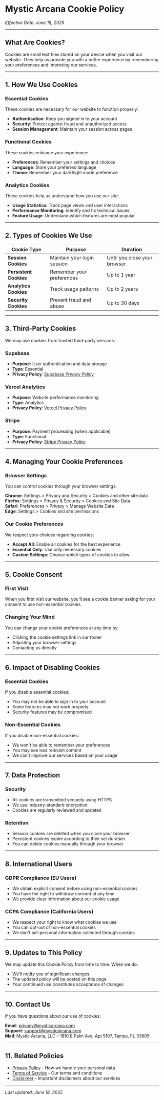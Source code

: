 # Mystic Arcana Cookie Policy

_Effective Date: June 18, 2025_

---

## What Are Cookies?

Cookies are small text files stored on your device when you visit our website. They help us provide you with a better experience by remembering your preferences and improving our services.

---

## 1. How We Use Cookies

### Essential Cookies

These cookies are necessary for our website to function properly:

- **Authentication**: Keep you signed in to your account
- **Security**: Protect against fraud and unauthorized access
- **Session Management**: Maintain your session across pages

### Functional Cookies

These cookies enhance your experience:

- **Preferences**: Remember your settings and choices
- **Language**: Store your preferred language
- **Theme**: Remember your dark/light mode preference

### Analytics Cookies

These cookies help us understand how you use our site:

- **Usage Statistics**: Track page views and user interactions
- **Performance Monitoring**: Identify and fix technical issues
- **Feature Usage**: Understand which features are most popular

---

## 2. Types of Cookies We Use

| Cookie Type            | Purpose                     | Duration                     |
| ---------------------- | --------------------------- | ---------------------------- |
| **Session Cookies**    | Maintain your login session | Until you close your browser |
| **Persistent Cookies** | Remember your preferences   | Up to 1 year                 |
| **Analytics Cookies**  | Track usage patterns        | Up to 2 years                |
| **Security Cookies**   | Prevent fraud and abuse     | Up to 30 days                |

---

## 3. Third-Party Cookies

We may use cookies from trusted third-party services:

### Supabase

- **Purpose**: User authentication and data storage
- **Type**: Essential
- **Privacy Policy**: [Supabase Privacy Policy](https://supabase.com/privacy)

### Vercel Analytics

- **Purpose**: Website performance monitoring
- **Type**: Analytics
- **Privacy Policy**: [Vercel Privacy Policy](https://vercel.com/legal/privacy-policy)

### Stripe

- **Purpose**: Payment processing (when applicable)
- **Type**: Functional
- **Privacy Policy**: [Stripe Privacy Policy](https://stripe.com/privacy)

---

## 4. Managing Your Cookie Preferences

### Browser Settings

You can control cookies through your browser settings:

**Chrome**: Settings > Privacy and Security > Cookies and other site data  
**Firefox**: Settings > Privacy & Security > Cookies and Site Data  
**Safari**: Preferences > Privacy > Manage Website Data  
**Edge**: Settings > Cookies and site permissions

### Our Cookie Preferences

We respect your choices regarding cookies:

- **Accept All**: Enable all cookies for the best experience
- **Essential Only**: Use only necessary cookies
- **Custom Settings**: Choose which types of cookies to allow

---

## 5. Cookie Consent

### First Visit

When you first visit our website, you'll see a cookie banner asking for your consent to use non-essential cookies.

### Changing Your Mind

You can change your cookie preferences at any time by:

- Clicking the cookie settings link in our footer
- Adjusting your browser settings
- Contacting us directly

---

## 6. Impact of Disabling Cookies

### Essential Cookies

If you disable essential cookies:

- You may not be able to sign in to your account
- Some features may not work properly
- Security features may be compromised

### Non-Essential Cookies

If you disable non-essential cookies:

- We won't be able to remember your preferences
- You may see less relevant content
- We can't improve our services based on your usage

---

## 7. Data Protection

### Security

- All cookies are transmitted securely using HTTPS
- We use industry-standard encryption
- Cookies are regularly reviewed and updated

### Retention

- Session cookies are deleted when you close your browser
- Persistent cookies expire according to their set duration
- You can delete cookies manually through your browser

---

## 8. International Users

### GDPR Compliance (EU Users)

- We obtain explicit consent before using non-essential cookies
- You have the right to withdraw consent at any time
- We provide clear information about our cookie usage

### CCPA Compliance (California Users)

- We respect your right to know what cookies we use
- You can opt-out of non-essential cookies
- We don't sell personal information collected through cookies

---

## 9. Updates to This Policy

We may update this Cookie Policy from time to time. When we do:

- We'll notify you of significant changes
- The updated policy will be posted on this page
- Your continued use constitutes acceptance of changes

---

## 10. Contact Us

If you have questions about our use of cookies:

**Email**: privacy@mysticarcana.com  
**Support**: support@mysticarcana.com  
**Mail**: Mystic Arcana, LLC – 1810 E Palm Ave, Apt 5107, Tampa, FL 33605

---

## 11. Related Policies

- [Privacy Policy](/legal/privacy) - How we handle your personal data
- [Terms of Service](/legal/terms) - Our terms and conditions
- [Disclaimer](/legal/disclaimer) - Important disclaimers about our services

---

_Last updated: June 18, 2025_
